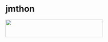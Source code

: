 # jmthon

<p align="left"><a href="https://heroku.com/deploy?template=https://github.com/hdosh1/roz"> <img src="https://img.shields.io/badge/Deploy%20To%20Heroku-purple?style=for-the-badge&logo=heroku" width="320" height="58.45"/></a></p>
